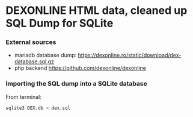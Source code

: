 # DEXONLINE HTML data, cleaned up SQL Dump for SQLite

### External sources
- mariadb database dump: https://dexonline.ro/static/download/dex-database.sql.gz
- php backend https://github.com/dexonline/dexonline

### Importing the SQL dump into a SQLite database

From terminal:

```bash
sqlite3 DEX.db < dex.sql
```
